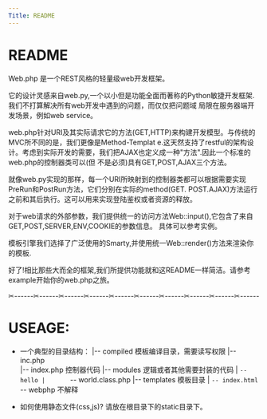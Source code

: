 ```yaml
---
Title: README
---
```


# README

Web.php 是一个REST风格的轻量级web开发框架。

它的设计灵感来自web.py,一个以小但是功能全面而著称的Python敏捷开发框架.我们不打算解决所有web开发中遇到的问题，而仅仅把问题域
局限在服务器端开发场景，例如web service。

web.php针对URI及其实际请求它的方法(GET,HTTP)来构建开发模型。与传统的MVC所不同的是，我们更像是Method-Templat
e.这天然支持了restful的架构设计。考虑到实际开发的需要，我们把AJAX也定义成一种"方法".因此一个标准的web.php的控制器类可以(但
不是必须)具有GET,POST,AJAX三个方法。

就像web.py实现的那样，每一个URI所映射到的控制器类都可以根据需要实现PreRun和PostRun方法，它们分别在实际的method(GET.
POST.AJAX)方法运行之前和其后执行。这可以用来实现登陆鉴权或者资源的释放。

对于web请求的外部参数，我们提供统一的访问方法Web::input(),它包含了来自GET,POST,SERVER,ENV,COOKIE的参数信息。
具体可以参考实例。

模板引擎我们选择了广泛使用的Smarty,并使用统一Web::render()方法来渲染你的模板.


好了!相比那些大而全的框架,我们所提供功能就和这README一样简洁。请参考example开始你的web.php之旅。



✂------✂------✂------✂------✂------✂------✂------✂------✂------✂------

# USEAGE: 

* 一个典型的目录结构：
 |-- compiled   模板编译目录，需要读写权限
 |-- inc.php     
 |-- index.php  控制器代码 
 |-- modules    逻辑或者其他需要封装的代码
 |   `-- hello
 |       `-- world.class.php
 |-- templates  模板目录
 |   `-- index.html
 `-- webphp     不解释

* 如何使用静态文件(css,js)?
请放在根目录下的static目录下。


